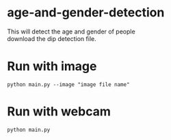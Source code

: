 # age-and-gender-detection
This will detect the age and gender of people </br>
download the dip detection file.
# Run with image

`python main.py --image "image file name"`

# Run with webcam

`python main.py`

